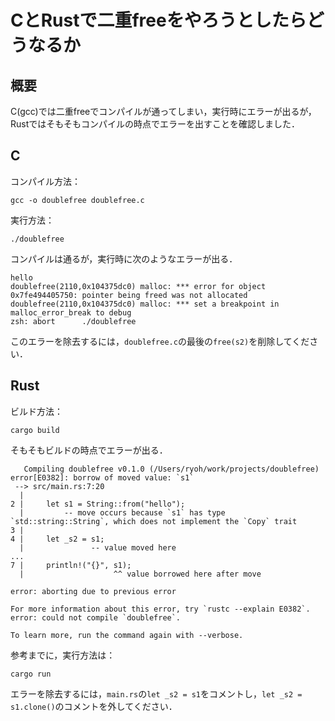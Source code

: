 # CとRustで二重freeをやろうとしたらどうなるか
## 概要
C(gcc)では二重freeでコンパイルが通ってしまい，実行時にエラーが出るが，Rustではそもそもコンパイルの時点でエラーを出すことを確認しました．

## C
コンパイル方法：
```
gcc -o doublefree doublefree.c 
```
実行方法：
```
./doublefree
```
コンパイルは通るが，実行時に次のようなエラーが出る．
```
hello
doublefree(2110,0x104375dc0) malloc: *** error for object 0x7fe494405750: pointer being freed was not allocated
doublefree(2110,0x104375dc0) malloc: *** set a breakpoint in malloc_error_break to debug
zsh: abort      ./doublefree
```
このエラーを除去するには，`doublefree.c`の最後の`free(s2)`を削除してください．

## Rust
ビルド方法：
```
cargo build
```
そもそもビルドの時点でエラーが出る．
```
   Compiling doublefree v0.1.0 (/Users/ryoh/work/projects/doublefree)
error[E0382]: borrow of moved value: `s1`
 --> src/main.rs:7:20
  |
2 |     let s1 = String::from("hello");
  |         -- move occurs because `s1` has type `std::string::String`, which does not implement the `Copy` trait
3 |     
4 |     let _s2 = s1;
  |               -- value moved here
...
7 |     println!("{}", s1);
  |                    ^^ value borrowed here after move

error: aborting due to previous error

For more information about this error, try `rustc --explain E0382`.
error: could not compile `doublefree`.

To learn more, run the command again with --verbose.
```
参考までに，実行方法は：
```
cargo run
```
エラーを除去するには，`main.rs`の`let _s2 = s1`をコメントし，`let _s2 = s1.clone()`のコメントを外してください．
